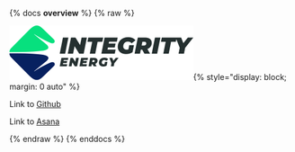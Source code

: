{% docs __overview__ %}
{% raw %}

![logo](/assets/integrity_logo_small.png "Image"){% style="display: block; margin: 0 auto" %}

Link to [Github](<https://github.com/IntegrityEnergy/integrity-energy-dbt>)

Link to [Asana](<https://app.asana.com/0/1207506663238424/1207506563732115>)

{% endraw %}
{% enddocs %}
